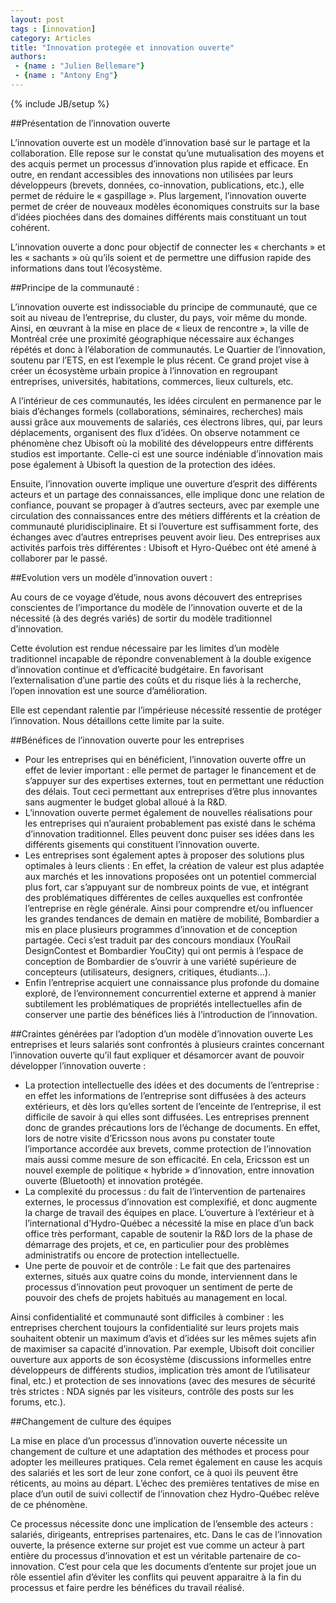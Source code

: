 ```yaml
---
layout: post
tags : [innovation]
category: Articles
title: "Innovation protegée et innovation ouverte"
authors:
 - {name : "Julien Bellemare"}
 - {name : "Antony Eng"} 
---
```

{% include JB/setup %}


##Présentation de l’innovation ouverte

L’innovation ouverte est un modèle d’innovation basé sur le partage et la collaboration. Elle repose sur le constat qu’une mutualisation des moyens et des acquis permet un processus d’innovation plus rapide et efficace. En outre, en rendant accessibles des innovations non utilisées par leurs développeurs (brevets, données, co-innovation, publications, etc.), elle permet de réduire le « gaspillage ». Plus largement, l’innovation ouverte permet de créer de nouveaux modèles économiques construits sur la base d’idées piochées dans des domaines différents mais constituant un tout cohérent.

L’innovation ouverte a donc pour objectif de connecter les « cherchants » et les « sachants » où qu’ils soient et de permettre une diffusion rapide des informations dans tout l’écosystème.

##Principe de la communauté : 

L’innovation ouverte est indissociable du principe de communauté, que ce soit au niveau de l’entreprise, du cluster, du pays, voir même du monde. Ainsi, en œuvrant à la mise en place de « lieux de rencontre », la ville de Montréal crée une proximité géographique nécessaire aux échanges répétés et donc à l’élaboration de communautés. Le Quartier de l’innovation, soutenu par l’ETS, en est l’exemple le plus récent. Ce grand projet vise à créer un écosystème urbain propice à l’innovation en regroupant entreprises, universités, habitations, commerces, lieux culturels, etc. 

A l’intérieur de ces communautés, les idées  circulent en permanence par le biais d’échanges formels (collaborations, séminaires, recherches) mais aussi grâce aux mouvements de salariés, ces électrons libres, qui, par leurs déplacements, organisent des flux d’idées. On observe notamment ce phénomène chez Ubisoft où la mobilité des développeurs entre différents studios est importante. Celle-ci est une source indéniable d’innovation mais pose également à Ubisoft la question de la protection des idées.

Ensuite, l’innovation ouverte implique une ouverture d’esprit des différents acteurs et un partage des connaissances, elle implique donc une relation de confiance, pouvant se propager à d’autres secteurs, avec par exemple une circulation des connaissances entre des métiers différents et la création de communauté pluridisciplinaire. Et si l’ouverture est suffisamment forte, des échanges avec d’autres entreprises peuvent avoir lieu. Des entreprises aux activités parfois très différentes : Ubisoft et Hyro-Québec ont été amené à collaborer par le passé.

##Evolution vers un modèle d’innovation ouvert :

Au cours de ce voyage d’étude, nous avons découvert des entreprises conscientes de l’importance du modèle de l’innovation ouverte et de la nécessité (à des degrés variés) de sortir du modèle traditionnel d’innovation. 

Cette évolution est rendue nécessaire par les limites d’un modèle traditionnel incapable de répondre convenablement à la double exigence d’innovation continue et d’efficacité budgétaire. En favorisant l’externalisation d’une partie des coûts et du risque liés à la recherche, l’open innovation est une source d’amélioration.

Elle est cependant ralentie par l’impérieuse nécessité ressentie de protéger l’innovation. Nous détaillons cette limite par la suite.

##Bénéfices de l’innovation ouverte pour les entreprises
 - Pour les entreprises qui en bénéficient, l’innovation ouverte offre un effet de levier important : elle permet de partager le financement et de s’appuyer sur des expertises externes, tout en permettant une réduction des délais. Tout ceci permettant aux entreprises d’être plus innovantes sans augmenter le budget global alloué à la R&D.
 - L’innovation ouverte permet également de nouvelles réalisations pour les entreprises qui n’auraient probablement pas existé dans le schéma d’innovation traditionnel. Elles peuvent donc puiser ses idées dans les différents gisements qui constituent l’innovation ouverte. 
 - Les entreprises sont également aptes à proposer des solutions plus optimales à leurs clients : En effet, la création de valeur est plus adaptée aux marchés et les innovations proposées ont un potentiel commercial plus fort, car s’appuyant sur de nombreux points de vue, et intégrant des problématiques différentes de celles auxquelles est confrontée l’entreprise en règle générale. Ainsi pour comprendre et/ou influencer les grandes tendances de demain en matière de mobilité, Bombardier a mis en place plusieurs programmes d’innovation et de conception partagée. Ceci s’est traduit par des concours mondiaux (YouRail DesignContest et Bombardier YouCity) qui ont permis à l’espace de conception de Bombardier de s’ouvrir à une variété supérieure de concepteurs (utilisateurs, designers, critiques, étudiants…).
 - Enfin l’entreprise acquiert une connaissance plus profonde du domaine exploré, de l’environnement concurrentiel externe et apprend à manier subtilement les problématiques de propriétés intellectuelles afin de conserver une partie des bénéfices liés à l’introduction de l’innovation.

##Craintes générées par l’adoption d’un modèle d’innovation ouverte
Les entreprises et leurs salariés sont confrontés à plusieurs craintes concernant l’innovation ouverte qu’il faut expliquer et désamorcer avant de pouvoir développer l’innovation ouverte :
 - La protection intellectuelle des idées et des documents de l’entreprise : en effet les informations de l’entreprise sont diffusées à des acteurs extérieurs, et dès lors qu’elles sortent de l’enceinte de l’entreprise, il est difficile de savoir à qui elles sont diffusées. Les entreprises prennent donc de grandes précautions lors de l’échange de documents. En effet, lors de notre visite d’Ericsson nous avons pu constater toute l’importance accordée aux brevets, comme protection de l’innovation mais aussi comme mesure de son efficacité. En cela, Ericsson est un nouvel exemple de politique « hybride » d’innovation, entre innovation ouverte (Bluetooth) et innovation protégée.
 - La complexité du processus : du fait de l’intervention de partenaires externes, le processus d’innovation est complexifié, et donc augmente la charge de travail des équipes en place. L’ouverture à l’extérieur et à l’international d’Hydro-Québec a nécessité la mise en place d’un back office très performant, capable de soutenir la R&D lors de la phase de démarrage des projets, et ce, en particulier pour des problèmes administratifs ou encore de protection intellectuelle.
 - Une perte de pouvoir et de contrôle : Le fait que des partenaires externes, situés aux quatre coins du monde, interviennent dans le processus d’innovation peut provoquer un sentiment de perte de pouvoir des chefs de projets habitués au management en local.

Ainsi confidentialité et communauté sont difficiles à combiner : les entreprises cherchent toujours la confidentialité sur leurs projets mais souhaitent obtenir un maximum d’avis et d’idées sur les mêmes sujets afin de maximiser sa capacité d’innovation. Par exemple, Ubisoft doit concilier ouverture aux apports de son écosystème (discussions informelles entre développeurs de différents studios, implication très amont de l’utilisateur final, etc.) et protection de ses innovations (avec des mesures de sécurité très strictes : NDA signés par les visiteurs, contrôle des posts sur les forums, etc.).

##Changement de culture des équipes

La mise en place d’un processus d’innovation ouverte nécessite un changement de culture et une adaptation des méthodes et process pour adopter les meilleures pratiques. Cela remet également en cause les acquis des salariés et les sort de leur zone confort, ce à quoi ils peuvent être réticents, au moins au départ. L’échec des premières tentatives de mise en place d’un outil de suivi collectif de l’innovation chez Hydro-Québec relève de ce phénomène. 

Ce processus nécessite donc une implication de l’ensemble des acteurs : salariés, dirigeants, entreprises partenaires, etc. Dans le cas de l’innovation ouverte, la présence externe sur projet est vue comme un acteur à part entière du processus d’innovation et est un véritable partenaire de co-innovation. C’est pour cela que les documents d’entente sur projet joue un rôle essentiel afin d’éviter les conflits qui peuvent apparaitre à la fin du processus et faire perdre les bénéfices du travail réalisé.

